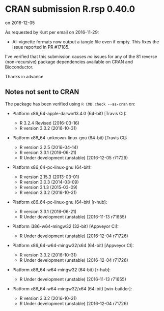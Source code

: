 # CRAN submission R.rsp 0.40.0
on 2016-12-05

As requested by Kurt per email on 2016-11-29:

* All vignette formats now output a tangle file even if empty.
  This fixes the issue reported in PR #17185.

I've verified that this submission causes *no* issues for
any of the 81 reverse (non-recursive) package dependencies
available on CRAN and Bioconductor.

Thanks in advance


## Notes not sent to CRAN
The package has been verified using `R CMD check --as-cran` on:

* Platform x86_64-apple-darwin13.4.0 (64-bit) [Travis CI]:
  - R 3.2.4 Revised (2016-03-16)
  - R version 3.3.2 (2016-10-31)
  
* Platform x86_64-unknown-linux-gnu (64-bit) [Travis CI]:
  - R version 3.2.5 (2016-04-14)
  - R version 3.3.1 (2016-06-21)
  - R Under development (unstable) (2016-12-05 r71729)

* Platform x86_64-pc-linux-gnu (64-bit):
  - R version 2.15.3 (2013-03-01)
  - R version 3.0.3 (2014-03-09)
  - R version 3.1.3 (2015-03-09)
  - R version 3.3.2 (2016-10-31)

* Platform x86_64-pc-linux-gnu (64-bit) [r-hub]:
  - R version 3.3.1 (2016-06-21)
  - R Under development (unstable) (2016-11-13 r71655)

* Platform i386-w64-mingw32 (32-bit) [Appveyor CI]:
  - R Under development (unstable) (2016-12-04 r71726)

* Platform x86_64-w64-mingw32/x64 (64-bit) [Appveyor CI]:
  - R version 3.3.2 (2016-10-31)
  - R Under development (unstable) (2016-12-04 r71726)

* Platform x86_64-w64-mingw32 (64-bit) [r-hub]:
  - R Under development (unstable) (2016-11-13 r71655)

* Platform x86_64-w64-mingw32/x64 (64-bit) [win-builder]:
  - R version 3.3.2 (2016-10-31)
  - R Under development (unstable) (2016-12-04 r71726)
  
